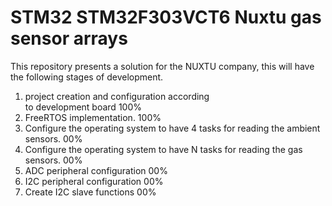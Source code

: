 # STM32 STM32F303VCT6 Nuxtu gas sensor arrays

This repository presents a solution for the NUXTU company, this will have the following stages of development.
1. project creation and configuration according      	
   to development board					100%
2. FreeRTOS implementation.				100%
3. Configure the operating system to have 4 
   tasks for reading the ambient sensors.		00%
4. Configure the operating system to have N 
   tasks for reading the gas sensors.			00%
5. ADC peripheral configuration				00%
6. I2C peripheral configuration				00%
7. Create I2C slave functions				00%